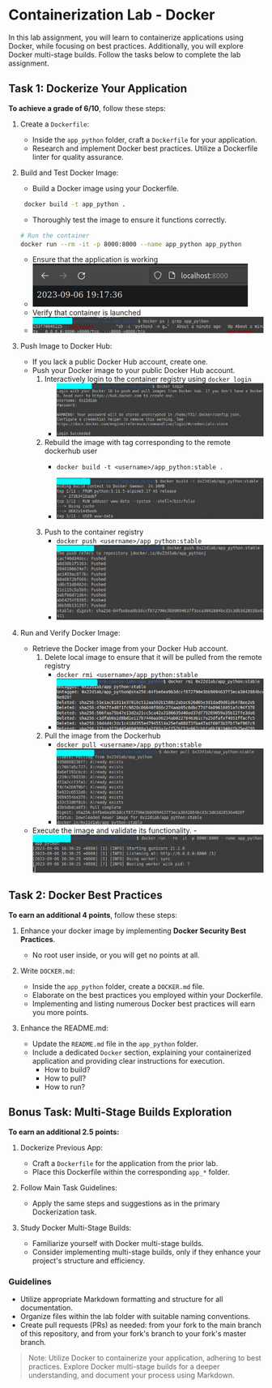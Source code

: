 # Containerization Lab - Docker

In this lab assignment, you will learn to containerize applications using Docker, while focusing on best practices. Additionally, you will explore Docker multi-stage builds. Follow the tasks below to complete the lab assignment.

## Task 1: Dockerize Your Application

**To achieve a grade of 6/10**, follow these steps:

1. Create a `Dockerfile`:
   - Inside the `app_python` folder, craft a `Dockerfile` for your application.
   - Research and implement Docker best practices. Utilize a Dockerfile linter for quality assurance.

2. Build and Test Docker Image:
   - Build a Docker image using your Dockerfile.
   ```bash
    docker build -t app_python .
   ```

   - Thoroughly test the image to ensure it functions correctly.
   ```bash
   # Run the container
   docker run --rm -it -p 8000:8000 --name app_python app_python  
   ```
      - Ensure that the application is working 
      -  ![](app_python/assets/2023-09-06-19-17-49.png)
      - Verify that container is launched
      - ![](app_python/assets/2023-09-06-19-18-54.png)
3. Push Image to Docker Hub:
   - If you lack a public Docker Hub account, create one.
   - Push your Docker image to your public Docker Hub account.
      1. Interactively login to the container registry using `docker login`
         - ![](app_python/assets/2023-09-06-19-22-34.png)
      2. Rebuild the image with tag corresponding to the remote dockerhub user
         -  `docker build -t <username>/app_python:stable .`
         
         - ![](app_python/assets/2023-09-06-19-25-11.png)
      3. Push to the container registry 
         - `docker push <username>/app_python:stable`
         - ![](app_python/assets/2023-09-06-19-27-16.png)
4. Run and Verify Docker Image:
   - Retrieve the Docker image from your Docker Hub account.
      1. Delete local image to ensure that it will be pulled from the remote registry 
         - `docker rmi <username>/app_python:stable`
         - ![](app_python/assets/2023-09-06-19-28-34.png)
      2. Pull the image from the Dockerhub
         - `docker pull <username>/app_python:stable`
         - ![](app_python/assets/2023-09-06-19-29-46.png)
   - Execute the image and validate its functionality.
         - ![](app_python/assets/2023-09-06-19-30-49.png)

## Task 2: Docker Best Practices

**To earn an additional 4 points**, follow these steps:

1. Enhance your docker image by implementing **Docker Security Best Practices**.
   - No root user inside, or you will get no points at all.

2. Write `DOCKER.md`:
   - Inside the `app_python` folder, create a `DOCKER.md` file.
   - Elaborate on the best practices you employed within your Dockerfile.
   - Implementing and listing numerous Docker best practices will earn you more points.

3. Enhance the README.md:
   - Update the `README.md` file in the `app_python` folder.
   - Include a dedicated `Docker` section, explaining your containerized application and providing clear instructions for execution.
     - How to build?
     - How to pull?
     - How to run?
  
## Bonus Task: Multi-Stage Builds Exploration

**To earn an additional 2.5 points:**

1. Dockerize Previous App:
   - Craft a `Dockerfile` for the application from the prior lab.
   - Place this Dockerfile within the corresponding `app_*` folder.

2. Follow Main Task Guidelines:
   - Apply the same steps and suggestions as in the primary Dockerization task.

3. Study Docker Multi-Stage Builds:
   - Familiarize yourself with Docker multi-stage builds.
   - Consider implementing multi-stage builds, only if they enhance your project's structure and efficiency.

### Guidelines

- Utilize appropriate Markdown formatting and structure for all documentation.
- Organize files within the lab folder with suitable naming conventions.
- Create pull requests (PRs) as needed: from your fork to the main branch of this repository, and from your fork's branch to your fork's master branch.

> Note: Utilize Docker to containerize your application, adhering to best practices. Explore Docker multi-stage builds for a deeper understanding, and document your process using Markdown.